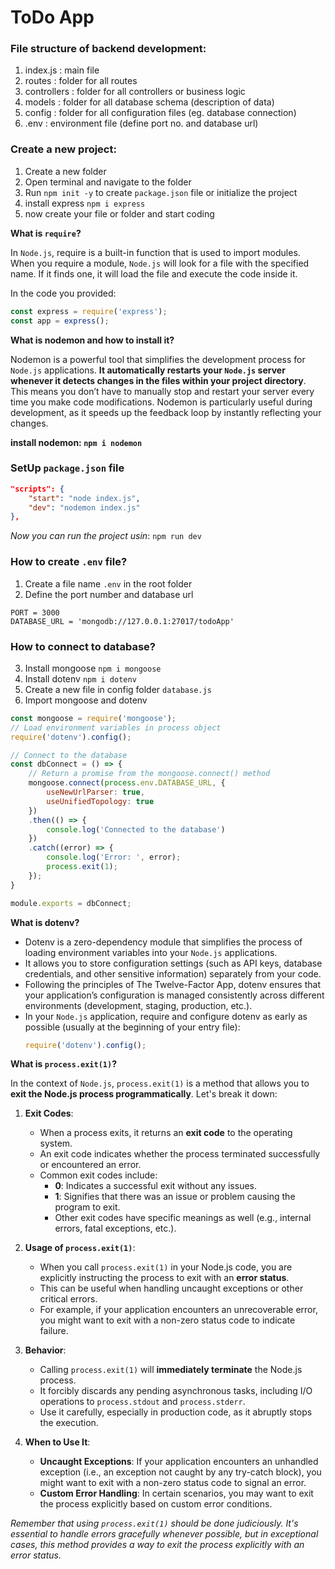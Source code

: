 # ToDo App

### File structure of backend development:
1. index.js : main file
2. routes : folder for all routes
3. controllers : folder for all controllers or business logic
4. models : folder for all database schema (description of data)
5. config : folder for all configuration files (eg. database connection)
6. .env : environment file (define port no. and database url)
    
### Create a new project:
1. Create a new folder
2. Open terminal and navigate to the folder
3. Run `npm init -y` to create `package.json` file or initialize the project
4. install express `npm i express`
5. now create your file or folder and start coding
   
**What is `require`?**

In `Node.js`, require is a built-in function that is used to import modules. When you require a module, `Node.js` will look for a file with the specified name. If it finds one, it will load the file and execute the code inside it.

In the code you provided:

```javascript
const express = require('express');
const app = express();
```

**What is nodemon and how to install it?**

Nodemon is a powerful tool that simplifies the development process for `Node.js` applications. **It automatically restarts your `Node.js` server whenever it detects changes in the files within your project directory**. This means you don’t have to manually stop and restart your server every time you make code modifications. Nodemon is particularly useful during development, as it speeds up the feedback loop by instantly reflecting your changes.

**install nodemon: `npm i nodemon`**

### SetUp `package.json` file

```JSON
"scripts": {
    "start": "node index.js",
    "dev": "nodemon index.js"
},
```
*Now you can run the project usin*: `npm run dev`

### How to create `.env` file?
1. Create a file name `.env` in the root folder
2. Define the port number and database url
```
PORT = 3000
DATABASE_URL = 'mongodb://127.0.0.1:27017/todoApp'
```

### How to connect to database?
3. Install mongoose `npm i mongoose`
4. Install dotenv `npm i dotenv`
5. Create a new file in config folder `database.js`
6. Import mongoose and dotenv
```javascript
const mongoose = require('mongoose');
// Load environment variables in process object
require('dotenv').config();

// Connect to the database
const dbConnect = () => {
    // Return a promise from the mongoose.connect() method
    mongoose.connect(process.env.DATABASE_URL, {
        useNewUrlParser: true,
        useUnifiedTopology: true
    })
    .then(() => {
        console.log('Connected to the database')
    })
    .catch((error) => {
        console.log('Error: ', error);
        process.exit(1);
    });
}

module.exports = dbConnect;
```
**What is dotenv?**

- Dotenv is a zero-dependency module that simplifies the process of loading environment variables into your `Node.js` applications.
- It allows you to store configuration settings (such as API keys, database credentials, and other sensitive information) separately from your code.
- Following the principles of The Twelve-Factor App, dotenv ensures that your application’s configuration is managed consistently across different environments (development, staging, production, etc.).
- In your `Node.js` application, require and configure dotenv as early as possible (usually at the beginning of your entry file):
    ```javascript
    require('dotenv').config();
    ```

**What is `process.exit(1)`?**

In the context of `Node.js`, `process.exit(1)` is a method that allows you to **exit the Node.js process programmatically**. Let's break it down:

1. **Exit Codes**:
   - When a process exits, it returns an **exit code** to the operating system.
   - An exit code indicates whether the process terminated successfully or encountered an error.
   - Common exit codes include:
     - **0**: Indicates a successful exit without any issues.
     - **1**: Signifies that there was an issue or problem causing the program to exit.
     - Other exit codes have specific meanings as well (e.g., internal errors, fatal exceptions, etc.).

2. **Usage of `process.exit(1)`**:
   - When you call `process.exit(1)` in your Node.js code, you are explicitly instructing the process to exit with an **error status**.
   - This can be useful when handling uncaught exceptions or other critical errors.
   - For example, if your application encounters an unrecoverable error, you might want to exit with a non-zero status code to indicate failure.

3. **Behavior**:
   - Calling `process.exit(1)` will **immediately terminate** the Node.js process.
   - It forcibly discards any pending asynchronous tasks, including I/O operations to `process.stdout` and `process.stderr`.
   - Use it carefully, especially in production code, as it abruptly stops the execution.

4. **When to Use It**:
   - **Uncaught Exceptions**: If your application encounters an unhandled exception (i.e., an exception not caught by any try-catch block), you might want to exit with a non-zero status code to signal an error.
   - **Custom Error Handling**: In certain scenarios, you may want to exit the process explicitly based on custom error conditions.

*Remember that using `process.exit(1)` should be done judiciously. It's essential to handle errors gracefully whenever possible, but in exceptional cases, this method provides a way to exit the process explicitly with an error status.*

